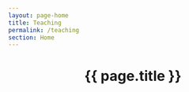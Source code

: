 ```yaml
---
layout: page-home
title: Teaching
permalink: /teaching
section: Home
---
```



<CENTER><h1 class="emphnext">{{ page.title }}</h1></CENTER>

  


<!-- 
  <p class="rss-subscribe">subscribe <a href="{{ "/feed.xml" | prepend: site.baseurl }}">via RSS</a></p>
 -->
